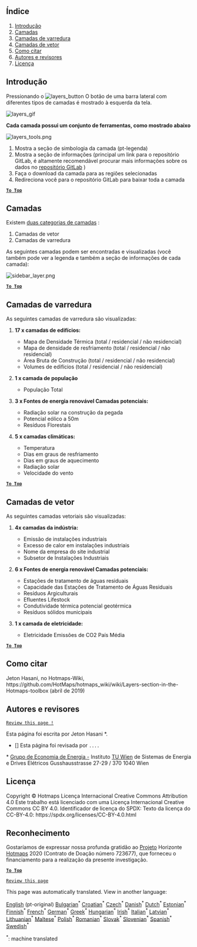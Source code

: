 <h2> Índice </h2><ol><li> <a href="#Introduction">Introdução</a> </li><li> <a href="#Layers">Camadas</a> </li><li> <a href="#Raster-Layers">Camadas de varredura</a> </li><li> <a href="#Vector-Layers">Camadas de vetor</a> </li><li> <a href="#How-to-cite">Como citar</a> </li><li> <a href="#Authors-and-reviewers">Autores e revisores</a> </li><li> <a href="#License">Licença</a> </li></ol><h2> Introdução </h2><p> Pressionando o <img alt="layers_button" src="https://github.com/HotMaps/hotmaps_wiki/blob/master/Images/general_tool_functionalities_and_structure/layers_button.PNG"/> O botão de uma barra lateral com diferentes tipos de camadas é mostrado à esquerda da tela. </p><p><img alt="layers_gif" src="https://github.com/HotMaps/hotmaps_wiki/blob/master/Images/general_tool_functionalities_and_structure/layers.gif"/></p><p> <strong>Cada camada possui um conjunto de ferramentas, como mostrado abaixo</strong> </p><p><img alt="layers_tools.png" src="https://github.com/HotMaps/hotmaps_wiki/blob/master/Images/general_tool_functionalities_and_structure/layers_tools.png"/></p><ol><li> Mostra a seção de simbologia da camada (pt-legenda) </li><li> Mostra a seção de informações (principal um link para o repositório GitLab, é altamente recomendável procurar mais informações sobre os dados no <a href="https://gitlab.com/hotmaps">repositório GitLab</a> ) </li><li> Faça o download da camada para as regiões selecionadas </li><li> Redireciona você para o repositório GitLab para baixar toda a camada </li></ol><p><ins> <code><strong><a href="#table-of-contents">To Top</a></strong></code> </ins> </p><h2> Camadas </h2><p> Existem <a href="https://www.gislounge.com/geodatabases-explored-vector-and-raster-data">duas categorias de camadas</a> : </p><ol><li> Camadas de vetor </li><li> Camadas de varredura </li></ol><p> As seguintes camadas podem ser encontradas e visualizadas (você também pode ver a legenda e também a seção de informações de cada camada): </p><p><img alt="sidebar_layer.png" src="https://github.com/HotMaps/hotmaps_wiki/blob/master/Images/general_tool_functionalities_and_structure/all_layers.png"/></p><p><ins> <code><strong><a href="#table-of-contents">To Top</a></strong></code> </ins> </p><h2> Camadas de varredura </h2><p> As seguintes camadas de varredura são visualizadas: </p><ol><li><p> <strong>17 x camadas de edifícios:</strong> </p><ul><li> Mapa de Densidade Térmica (total / residencial / não residencial) </li><li> Mapa de densidade de resfriamento (total / residencial / não residencial) </li><li> Área Bruta de Construção (total / residencial / não residencial) </li><li> Volumes de edifícios (total / residencial / não residencial) </li></ul></li><li><p> <strong>1 x camada de população</strong> </p><ul><li> População Total </li></ul></li><li><p> <strong>3 x Fontes de energia renovável Camadas potenciais:</strong> </p><ul><li> Radiação solar na construção da pegada </li><li> Potencial eólico a 50m </li><li> Resíduos Florestais </li></ul></li><li><p> <strong>5 x camadas climáticas:</strong> </p><ul><li> Temperatura </li><li> Dias em graus de resfriamento </li><li> Dias em graus de aquecimento </li><li> Radiação solar </li><li> Velocidade do vento </li></ul></li></ol><p><ins> <code><strong><a href="#table-of-contents">To Top</a></strong></code> </ins> </p><h2> Camadas de vetor </h2><p> As seguintes camadas vetoriais são visualizadas: </p><ol><li><p> <strong>4x camadas da indústria:</strong> </p><ul><li> Emissão de instalações industriais </li><li> Excesso de calor em instalações industriais </li><li> Nome da empresa do site industrial </li><li> Subsetor de Instalações Industriais </li></ul></li><li><p> <strong>6 x Fontes de energia renovável Camadas potenciais:</strong> </p><ul><li> Estações de tratamento de águas residuais </li><li> Capacidade das Estações de Tratamento de Águas Residuais </li><li> Resíduos Argiculturais </li><li> Efluentes Lifestock </li><li> Condutividade térmica potencial geotérmica </li><li> Resíduos sólidos municipais </li></ul></li><li><p> <strong>1 x camada de eletricidade:</strong> </p><ul><li> Eletricidade Emissões de CO2 País Média </li></ul></li></ol><p><ins> <code><strong><a href="#table-of-contents">To Top</a></strong></code> </ins> </p><h2> Como citar </h2><p> Jeton Hasani, no Hotmaps-Wiki, https://github.com/HotMaps/hotmaps_wiki/wiki/Layers-section-in-the-Hotmaps-toolbox (abril de 2019) </p><h2> Autores e revisores </h2><p> <code><a href="https://github.com/HotMaps/hotmaps_wiki/wiki/Layer-Section/_edit">Review this page !</a></code> </p> <p> Esta página foi escrita por Jeton Hasani *. </p><ul><li> [] Esta página foi revisada por <code>....</code> </li></ul><p> * <a href="https://eeg.tuwien.ac.at/">Grupo de Economia de Energia -</a> Instituto <a href="https://eeg.tuwien.ac.at/">TU Wien</a> de Sistemas de Energia e Drives Elétricos Gusshausstrasse 27-29 / 370 1040 Wien </p><h2> Licença </h2><p> Copyright © Hotmaps Licença Internacional Creative Commons Attribution 4.0 Este trabalho está licenciado com uma Licença Internacional Creative Commons CC BY 4.0. Identificador de licença do SPDX: Texto da licença do CC-BY-4.0: https://spdx.org/licenses/CC-BY-4.0.html </p><h2> Reconhecimento </h2><p> Gostaríamos de expressar nossa profunda gratidão ao <a href="https://www.hotmaps-project.eu">Projeto</a> Horizonte <a href="https://www.hotmaps-project.eu">Hotmaps</a> 2020 (Contrato de Doação número 723677), que forneceu o financiamento para a realização da presente investigação. </p><p><ins> <code><strong><a href="#table-of-contents">To Top</a></strong></code> </ins> </p><p> <code><a href="https://github.com/HotMaps/hotmaps_wiki/wiki/Layer-Section/_edit">Review this page</a></code> </p>

This page was automatically translated. View in another language:

[English](../en/Layers-section-in-the-Hotmaps-toolbox.md) (pt-original) [Bulgarian](../bg/Layers-section-in-the-Hotmaps-toolbox.md)<sup>\*</sup> [Croatian](../hr/Layers-section-in-the-Hotmaps-toolbox.md)<sup>\*</sup> [Czech](../cs/Layers-section-in-the-Hotmaps-toolbox.md)<sup>\*</sup> [Danish](../da/Layers-section-in-the-Hotmaps-toolbox.md)<sup>\*</sup> [Dutch](../nl/Layers-section-in-the-Hotmaps-toolbox.md)<sup>\*</sup> [Estonian](../et/Layers-section-in-the-Hotmaps-toolbox.md)<sup>\*</sup> [Finnish](../fi/Layers-section-in-the-Hotmaps-toolbox.md)<sup>\*</sup> [French](../fr/Layers-section-in-the-Hotmaps-toolbox.md)<sup>\*</sup> [German](../de/Layers-section-in-the-Hotmaps-toolbox.md)<sup>\*</sup> [Greek](../el/Layers-section-in-the-Hotmaps-toolbox.md)<sup>\*</sup> [Hungarian](../hu/Layers-section-in-the-Hotmaps-toolbox.md)<sup>\*</sup> [Irish](../ga/Layers-section-in-the-Hotmaps-toolbox.md)<sup>\*</sup> [Italian](../it/Layers-section-in-the-Hotmaps-toolbox.md)<sup>\*</sup> [Latvian](../lv/Layers-section-in-the-Hotmaps-toolbox.md)<sup>\*</sup> [Lithuanian](../lt/Layers-section-in-the-Hotmaps-toolbox.md)<sup>\*</sup> [Maltese](../mt/Layers-section-in-the-Hotmaps-toolbox.md)<sup>\*</sup> [Polish](../pl/Layers-section-in-the-Hotmaps-toolbox.md)<sup>\*</sup>  [Romanian](../ro/Layers-section-in-the-Hotmaps-toolbox.md)<sup>\*</sup> [Slovak](../sk/Layers-section-in-the-Hotmaps-toolbox.md)<sup>\*</sup> [Slovenian](../sl/Layers-section-in-the-Hotmaps-toolbox.md)<sup>\*</sup> [Spanish](../es/Layers-section-in-the-Hotmaps-toolbox.md)<sup>\*</sup> [Swedish](../sv/Layers-section-in-the-Hotmaps-toolbox.md)<sup>\*</sup> 

<sup>\*</sup>: machine translated
